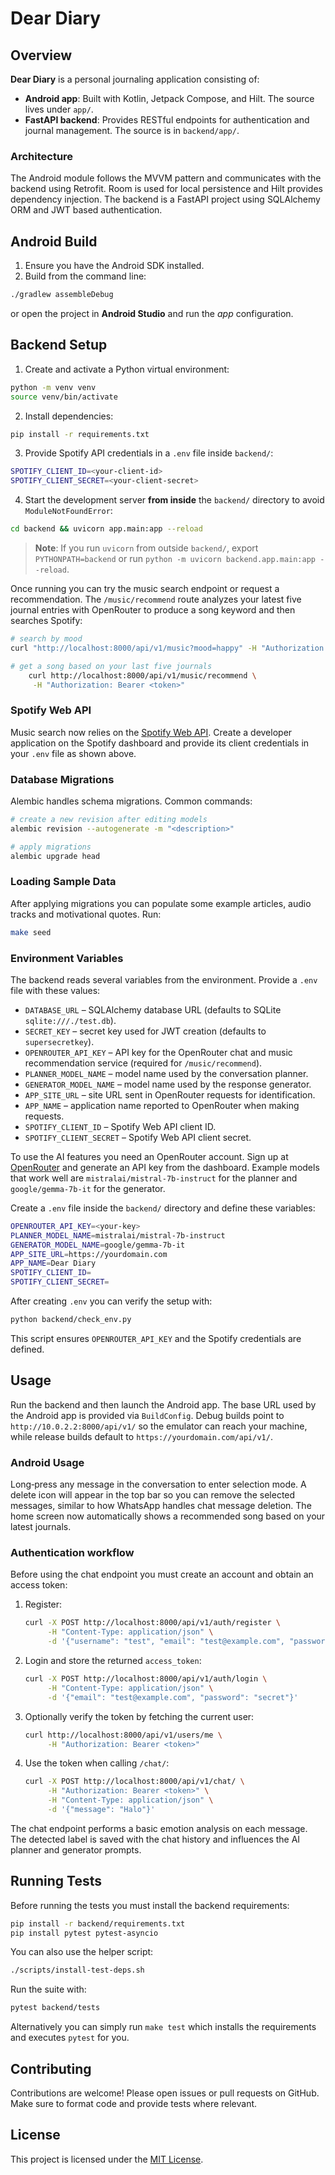 # Dear Diary

## Overview

**Dear Diary** is a personal journaling application consisting of:

- **Android app**: Built with Kotlin, Jetpack Compose, and Hilt. The source lives under `app/`.
- **FastAPI backend**: Provides RESTful endpoints for authentication and journal management. The source is in `backend/app/`.

### Architecture

The Android module follows the MVVM pattern and communicates with the backend using Retrofit. Room is used for local persistence and Hilt provides dependency injection. The backend is a FastAPI project using SQLAlchemy ORM and JWT based authentication.

## Android Build

1. Ensure you have the Android SDK installed.
2. Build from the command line:

```bash
./gradlew assembleDebug
```

   or open the project in **Android Studio** and run the *app* configuration.

## Backend Setup

1. Create and activate a Python virtual environment:

```bash
python -m venv venv
source venv/bin/activate
```

2. Install dependencies:

```bash
pip install -r requirements.txt
```

3. Provide Spotify API credentials in a `.env` file inside `backend/`:

```bash
SPOTIFY_CLIENT_ID=<your-client-id>
SPOTIFY_CLIENT_SECRET=<your-client-secret>
```

4. Start the development server **from inside** the `backend/` directory to avoid
   `ModuleNotFoundError`:

```bash
cd backend && uvicorn app.main:app --reload
```
> **Note**: If you run `uvicorn` from outside `backend/`, export `PYTHONPATH=backend` or run `python -m uvicorn backend.app.main:app --reload`.

Once running you can try the music search endpoint or request a recommendation.
The `/music/recommend` route analyzes your latest five journal entries with
OpenRouter to produce a song keyword and then searches Spotify:

```bash
# search by mood
curl "http://localhost:8000/api/v1/music?mood=happy" -H "Authorization: Bearer <token>"

# get a song based on your last five journals
    curl http://localhost:8000/api/v1/music/recommend \
     -H "Authorization: Bearer <token>"
```

### Spotify Web API

Music search now relies on the [Spotify Web API](https://developer.spotify.com/documentation/web-api/).
Create a developer application on the Spotify dashboard and provide its
client credentials in your `.env` file as shown above.

### Database Migrations

Alembic handles schema migrations. Common commands:

```bash
# create a new revision after editing models
alembic revision --autogenerate -m "<description>"

# apply migrations
alembic upgrade head
```
### Loading Sample Data

After applying migrations you can populate some example articles, audio tracks and motivational quotes. Run:

```bash
make seed
```


### Environment Variables

The backend reads several variables from the environment. Provide a
`.env` file with these values:

- `DATABASE_URL` – SQLAlchemy database URL (defaults to SQLite `sqlite:///./test.db`).
- `SECRET_KEY` – secret key used for JWT creation (defaults to `supersecretkey`).
- `OPENROUTER_API_KEY` – API key for the OpenRouter chat and music recommendation service (required for `/music/recommend`).
- `PLANNER_MODEL_NAME` – model name used by the conversation planner.
- `GENERATOR_MODEL_NAME` – model name used by the response generator.
- `APP_SITE_URL` – site URL sent in OpenRouter requests for identification.
- `APP_NAME` – application name reported to OpenRouter when making requests.
- `SPOTIFY_CLIENT_ID` – Spotify Web API client ID.
- `SPOTIFY_CLIENT_SECRET` – Spotify Web API client secret.


To use the AI features you need an OpenRouter account. Sign up at
[OpenRouter](https://openrouter.ai) and generate an API key from the dashboard.
Example models that work well are `mistralai/mistral-7b-instruct` for the planner
and `google/gemma-7b-it` for the generator.

Create a `.env` file inside the `backend/` directory and define these variables:

```bash
OPENROUTER_API_KEY=<your-key>
PLANNER_MODEL_NAME=mistralai/mistral-7b-instruct
GENERATOR_MODEL_NAME=google/gemma-7b-it
APP_SITE_URL=https://yourdomain.com
APP_NAME=Dear Diary
SPOTIFY_CLIENT_ID=
SPOTIFY_CLIENT_SECRET=
```

After creating `.env` you can verify the setup with:

```bash
python backend/check_env.py
```

This script ensures `OPENROUTER_API_KEY` and the Spotify credentials are defined.

## Usage


Run the backend and then launch the Android app. The base URL used by the Android app is provided via `BuildConfig`. Debug builds point to `http://10.0.2.2:8000/api/v1/` so the emulator can reach your machine, while release builds default to `https://yourdomain.com/api/v1/`.

### Android Usage

Long‑press any message in the conversation to enter selection mode. A delete icon will appear in the top bar so you can remove the selected messages, similar to how WhatsApp handles chat message deletion. The home screen now automatically shows a recommended song based on your latest journals.

### Authentication workflow

Before using the chat endpoint you must create an account and obtain an access token:

1. Register:
   ```bash
   curl -X POST http://localhost:8000/api/v1/auth/register \
        -H "Content-Type: application/json" \
        -d '{"username": "test", "email": "test@example.com", "password": "secret"}'
   ```
2. Login and store the returned `access_token`:
   ```bash
   curl -X POST http://localhost:8000/api/v1/auth/login \
        -H "Content-Type: application/json" \
        -d '{"email": "test@example.com", "password": "secret"}'
   ```
3. Optionally verify the token by fetching the current user:
   ```bash
   curl http://localhost:8000/api/v1/users/me \
        -H "Authorization: Bearer <token>"
   ```
4. Use the token when calling `/chat/`:
   ```bash
   curl -X POST http://localhost:8000/api/v1/chat/ \
        -H "Authorization: Bearer <token>" \
        -H "Content-Type: application/json" \
        -d '{"message": "Halo"}'
   ```

The chat endpoint performs a basic emotion analysis on each message. The detected label is saved with the chat history and influences the AI planner and generator prompts.

## Running Tests

Before running the tests you must install the backend requirements:

```bash
pip install -r backend/requirements.txt
pip install pytest pytest-asyncio
```

You can also use the helper script:

```bash
./scripts/install-test-deps.sh
```

Run the suite with:

```bash
pytest backend/tests
```

Alternatively you can simply run `make test` which installs the requirements and executes `pytest` for you.

## Contributing

Contributions are welcome! Please open issues or pull requests on GitHub. Make sure to format code and provide tests where relevant.

## License

This project is licensed under the [MIT License](LICENSE).

